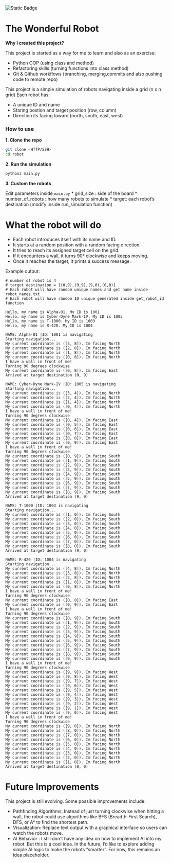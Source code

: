 ![Static Badge](https://img.shields.io/badge/python-blue)

# The Wonderful Robot 
**Why I created this project?**

This project is started as a way for me to learn and also as an exercise:
* Python OOP (using class and method) 
* Refactoring skills (turning functions into class method) 
* Git & Github workflows (branching, merging,commits and also pushing code to remote repo) 

This project is a simple simulation of robots navigating inside a grid (n x n grid)
Each robot has:
* A unique ID and name
* Staring postion and target position (row, column)
* Direction its facing toward (north, south, east, west)

### How to use  

**1. Clone the repo**
```bash
git clone <HTTP/SSH>
cd robot
```

**2. Run the simulation**
```bash
python3 main.py
```

**3. Custom the robots**

Edit parameters inside ```main.py```
    * grid_size : side of the board
    * number_of_robots : how many robots to simulate
    * target: each robot’s destination (modify inside run_simulation function)

# What the robot will do

* Each robot introduces itself with its name and ID.
* It starts at a random position with a random facing direction.
* It tries to reach its assigned target cell on the grid.
* If it encounters a wall, it turns 90° clockwise and keeps moving.
* Once it reaches the target, it prints a success message.

Example output:
```
# number of robot is 4
# target destination = [(0,9),(9,9),(9,0),(0,0)]
# Each robot will have random unique names and get name inside robot_names.txt
# Each robot will have random ID unique generated inside get_robot_id function

Hello, my name is Alpha-01. My ID is 1001
Hello, my name is Cyber-Dyne Mark-IV. My ID is 1005
Hello, my name is T-1000. My ID is 1003
Hello, my name is R-420. My ID is 1004

NAME: Alpha-01 |ID: 1001 is navigating
Starting navigation...
My current coordinate is ([3, 8]). Im facing North
My current coordinate is ([2, 8]). Im facing North
My current coordinate is ([1, 8]). Im facing North
My current coordinate is ([0, 8]). Im facing North
I have a wall in front of me!
Turning 90 degrees clockwise
My current coordinate is ([0, 8]). Im facing East
Arrived at target destination (0, 9)

NAME: Cyber-Dyne Mark-IV |ID: 1005 is navigating
Starting navigation...
My current coordinate is ([3, 4]). Im facing North
My current coordinate is ([2, 4]). Im facing North
My current coordinate is ([1, 4]). Im facing North
My current coordinate is ([0, 4]). Im facing North
I have a wall in front of me!
Turning 90 degrees clockwise
My current coordinate is ([0, 4]). Im facing East
My current coordinate is ([0, 5]). Im facing East
My current coordinate is ([0, 6]). Im facing East
My current coordinate is ([0, 7]). Im facing East
My current coordinate is ([0, 8]). Im facing East
My current coordinate is ([0, 9]). Im facing East
I have a wall in front of me!
Turning 90 degrees clockwise
My current coordinate is ([0, 9]). Im facing South
My current coordinate is ([1, 9]). Im facing South
My current coordinate is ([2, 9]). Im facing South
My current coordinate is ([3, 9]). Im facing South
My current coordinate is ([4, 9]). Im facing South
My current coordinate is ([5, 9]). Im facing South
My current coordinate is ([6, 9]). Im facing South
My current coordinate is ([7, 9]). Im facing South
My current coordinate is ([8, 9]). Im facing South
Arrived at target destination (9, 9)

NAME: T-1000 |ID: 1003 is navigating
Starting navigation...
My current coordinate is ([1, 0]). Im facing South
My current coordinate is ([2, 0]). Im facing South
My current coordinate is ([3, 0]). Im facing South
My current coordinate is ([4, 0]). Im facing South
My current coordinate is ([5, 0]). Im facing South
My current coordinate is ([6, 0]). Im facing South
My current coordinate is ([7, 0]). Im facing South
My current coordinate is ([8, 0]). Im facing South
Arrived at target destination (9, 0)

NAME: R-420 |ID: 1004 is navigating
Starting navigation...
My current coordinate is ([4, 8]). Im facing North
My current coordinate is ([3, 8]). Im facing North
My current coordinate is ([2, 8]). Im facing North
My current coordinate is ([1, 8]). Im facing North
My current coordinate is ([0, 8]). Im facing North
I have a wall in front of me!
Turning 90 degrees clockwise
My current coordinate is ([0, 8]). Im facing East
My current coordinate is ([0, 9]). Im facing East
I have a wall in front of me!
Turning 90 degrees clockwise
My current coordinate is ([0, 9]). Im facing South
My current coordinate is ([1, 9]). Im facing South
My current coordinate is ([2, 9]). Im facing South
My current coordinate is ([3, 9]). Im facing South
My current coordinate is ([4, 9]). Im facing South
My current coordinate is ([5, 9]). Im facing South
My current coordinate is ([6, 9]). Im facing South
My current coordinate is ([7, 9]). Im facing South
My current coordinate is ([8, 9]). Im facing South
My current coordinate is ([9, 9]). Im facing South
I have a wall in front of me!
Turning 90 degrees clockwise
My current coordinate is ([9, 9]). Im facing West
My current coordinate is ([9, 8]). Im facing West
My current coordinate is ([9, 7]). Im facing West
My current coordinate is ([9, 6]). Im facing West
My current coordinate is ([9, 5]). Im facing West
My current coordinate is ([9, 4]). Im facing West
My current coordinate is ([9, 3]). Im facing West
My current coordinate is ([9, 2]). Im facing West
My current coordinate is ([9, 1]). Im facing West
My current coordinate is ([9, 0]). Im facing West
I have a wall in front of me!
Turning 90 degrees clockwise
My current coordinate is ([9, 0]). Im facing North
My current coordinate is ([8, 0]). Im facing North
My current coordinate is ([7, 0]). Im facing North
My current coordinate is ([6, 0]). Im facing North
My current coordinate is ([5, 0]). Im facing North
My current coordinate is ([4, 0]). Im facing North
My current coordinate is ([3, 0]). Im facing North
My current coordinate is ([2, 0]). Im facing North
My current coordinate is ([1, 0]). Im facing North
Arrived at target destination (0, 0)
```

# Future Improvements
This project is still evolving. Some possible improvements include:
* Pathfinding Algorithms: Instead of just turning clockwise when hitting a wall, the robot could use algorithms like BFS (Breadth-First Search), DFS, or A* to find the shortest path.
* Visualization: Replace text output with a graphical interface so users can watch the robots move.
* AI Behavior : I still don't have any idea on how to implement AI into my robot. But this is a cool idea. In the future, I’d like to explore adding simple AI logic to make the robots “smarter”. For now, this remains an idea placeholder.
